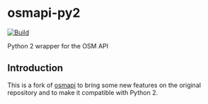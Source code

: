 osmapi-py2
======

[![Build](https://github.com/FisherTsai/osmapi-py2/actions/workflows/build.yml/badge.svg)](https://github.com/FisherTsai/osmapi-py2/actions/workflows/build.yml)

Python 2 wrapper for the OSM API


## Introduction

This is a fork of [osmapi](https://github.com/metaodi/osmapi) to bring some new features on the original repository and to make it compatible with Python 2.
